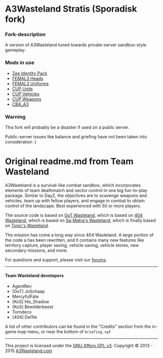 # A3Wasteland Stratis (Sporadisk fork)
### Fork-description
A version of A3Wasteland tuned towards private-server sandbox-style gameplay.

### Mods in use
* [Zee Identity Pack](http://www.armaholic.com/page.php?id=26169)
* [FEMAL3 Heads](https://steamcommunity.com/sharedfiles/filedetails/?id=374775446)
* [FEMAL3 Uniforms](https://steamcommunity.com/sharedfiles/filedetails/?id=374780664)
* [CUP Units](http://steamcommunity.com/workshop/filedetails/?id=497661914)
* [CUP Vehicles](http://steamcommunity.com/workshop/filedetails/?id=541888371)
* [CUP Weapons](http://steamcommunity.com/workshop/filedetails/?id=497660133)
* [CBA_A3](http://steamcommunity.com/workshop/filedetails/?id=450814997)

### Warning
This fork will probably be a disaster if used on a public server.

Public-server issues like balance and griefing have not been taken into consideration :)

# Original readme.md from Team Wasteland
A3Wasteland is a survival-like combat sandbox, which incorporates elements of team deathmatch and sector control in one big fun-to-play package. Similar to DayZ, the objectives are to scavenge weapons and vehicles, team up with fellow players, and engage in combat to obtain control of the landscape. Best experienced with 50 or more players. 

The source code is based on [GoT Wasteland](https://github.com/JoSchaap/GoT_Wasteland_V2.Stratis), which is based on [404 Wasteland](https://github.com/domuk/Arma3-404Wasteland-Stratis), which is based on [Sa-Matra's Wasteland](http://forums.bistudio.com/showthread.php?142427), which is finally based on [Tonic's Wasteland](http://forums.bistudio.com/showthread.php?140070).

The mission has come a long way since 404 Wasteland. A large portion of the code a has been rewritten, and it contains many new features like territory capture, player saving, vehicle saving, vehicle stores, new secondary missions, and more.

For questions and support, please visit our [forums](http://forums.a3wasteland.com/).

---

#### Team Wasteland developers

* AgentRev
* [GoT] JoSchaap
* MercyfulFate
* [KoS] His_Shadow
* [KoS] Bewilderbeest
* Torndeco
* [404] Del1te

A list of other contributors can be found in the "Credits" section from the in-game map menu, or near the bottom of `briefing.sqf`

---

This project is licensed under the [GNU Affero GPL v3](http://tldrlegal.com/l/agpl3). Copyright © 2013 - 2015 [A3Wasteland.com](http://a3wasteland.com/)

